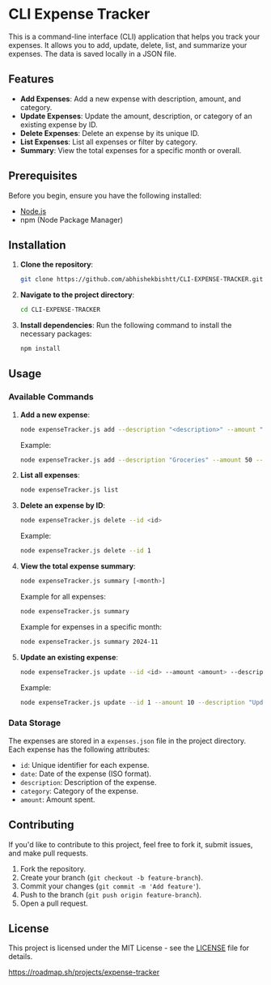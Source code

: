
# CLI Expense Tracker

This is a command-line interface (CLI) application that helps you track your expenses. It allows you to add, update, delete, list, and summarize your expenses. The data is saved locally in a JSON file.

## Features

- **Add Expenses**: Add a new expense with description, amount, and category.
- **Update Expenses**: Update the amount, description, or category of an existing expense by ID.
- **Delete Expenses**: Delete an expense by its unique ID.
- **List Expenses**: List all expenses or filter by category.
- **Summary**: View the total expenses for a specific month or overall.

## Prerequisites

Before you begin, ensure you have the following installed:

- [Node.js](https://nodejs.org/)
- npm (Node Package Manager)

## Installation

1. **Clone the repository**:
   ```bash
   git clone https://github.com/abhishekbishtt/CLI-EXPENSE-TRACKER.git
   ```

2. **Navigate to the project directory**:
   ```bash
   cd CLI-EXPENSE-TRACKER
   ```

3. **Install dependencies**:
   Run the following command to install the necessary packages:
   ```bash
   npm install
   ```

## Usage

### Available Commands

1. **Add a new expense**:
   ```bash
   node expenseTracker.js add --description "<description>" --amount "<amount>" --category "<category>"
   ```
   Example:
   ```bash
   node expenseTracker.js add --description "Groceries" --amount 50 --category "Food"
   ```

2. **List all expenses**:
   ```bash
   node expenseTracker.js list
   ```

3. **Delete an expense by ID**:
   ```bash
   node expenseTracker.js delete --id <id>
   ```
   Example:
   ```bash
   node expenseTracker.js delete --id 1
   ```

4. **View the total expense summary**:
   ```bash
   node expenseTracker.js summary [<month>]
   ```
   Example for all expenses:
   ```bash
   node expenseTracker.js summary
   ```
   Example for expenses in a specific month:
   ```bash
   node expenseTracker.js summary 2024-11
   ```

5. **Update an existing expense**:
   ```bash
   node expenseTracker.js update --id <id> --amount <amount> --description "<description>" --category "<category>"
   ```
   Example:
   ```bash
   node expenseTracker.js update --id 1 --amount 10 --description "Updated Grocery" --category "Food"
   ```

### Data Storage

The expenses are stored in a `expenses.json` file in the project directory. Each expense has the following attributes:

- `id`: Unique identifier for each expense.
- `date`: Date of the expense (ISO format).
- `description`: Description of the expense.
- `category`: Category of the expense.
- `amount`: Amount spent.

## Contributing

If you'd like to contribute to this project, feel free to fork it, submit issues, and make pull requests.

1. Fork the repository.
2. Create your branch (`git checkout -b feature-branch`).
3. Commit your changes (`git commit -m 'Add feature'`).
4. Push to the branch (`git push origin feature-branch`).
5. Open a pull request.

## License

This project is licensed under the MIT License - see the [LICENSE](LICENSE) file for details.


https://roadmap.sh/projects/expense-tracker
